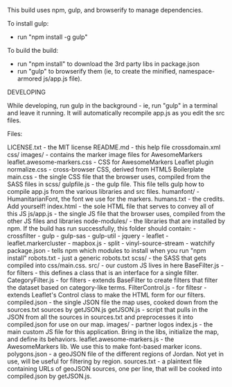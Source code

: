 This build uses npm, gulp, and browserify to manage dependencies.

To install gulp:
- run "npm install -g gulp"

To build the build:
- run "npm install" to download the 3rd party libs in package.json
- run "gulp" to browserify them (ie, to create the minified, namespace-armored
    js/app.js file).


DEVELOPING

While developing, run gulp in the background - ie, run "gulp" in a terminal and
leave it running.  It will automatically recompile app.js as you edit the src files.


Files:

LICENSE.txt - the MIT license
README.md - this help file
crossdomain.xml
css/
    images/ - contains the marker image files for AwesomeMarkers
    leaflet.awesome-markers.css - CSS for AwesomeMarkers Leaflet plugin
    normalize.css - cross-browser CSS, derived from HTML5 Boilerplate
    main.css - the single CSS file that the browser uses, compiled from the SASS 
        files in scss/
gulpfile.js - the gulp file.  This file tells gulp how to compile app.js from the
        various libraries and src files.
humanfont/ - HumanitarianFont, the font we use for the markers.
humans.txt - the credits.  Add yourself! 
index.html - the sole HTML file that serves to convey all of this JS
js/app.js - the single JS file that the browser uses, compiled from the other JS
    files and libraries
node-modules/ - the libraries that are installed by npm.  If the build has run
    successfully, this folder should contain:
    - crossfilter
    - gulp
    - gulp-sas
    - gulp-util
    - jquery
    - leaflet
    - leaflet.markercluster
    - mapbox.js
    - split
    - vinyl-source-stream
    - watchify
package.json - tells npm which modules to install when you run "npm install"
robots.txt - just a generic robots.txt
scss/ - the SASS that gets compiled into css/main.css. 
src/ - our custom JS lives in here
    BaseFilter.js - for filters - this defines a class that is an interface for a
        single filter.
    CategoryFilter.js - for filters - extends BaseFilter to create filters that 
        filter the dataset based on category-like terms.
    FilterControl.js - for filtesr - extends Leaflet's Control class to make the 
        HTML form for our filters.
    compiled.json - the single JSON file the map uses, cooked down from the 
        sources.txt sources by getJSON.js
    getJSON.js - script that pulls in the JSON from all the sources in sources.txt
        and preprocesses it into compiled.json for use on our map.
    images/ - partner logos
    index.js - the main custom JS file for this application.  Bring in the libs,
        initialize the map, and define its behaviors.
    leaflet.awesome-markers.js - the AwesomeMarkers lib.  We use this to make 
        font-based marker icons.
    polygons.json - a geoJSON file of the different regions of Jordan.  Not yet in 
        use, will be useful for filtering by region.
    sources.txt - a plaintext file containing URLs of geoJSON sources, one per 
        line, that will be cooked into compiled.json by getJSON.js.
 
